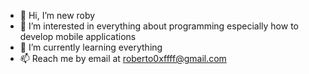- 👋 Hi, I’m new roby
- 👀 I’m interested in everything about programming especially how to develop mobile applications
- 🌱 I’m currently learning everything
- 📫 Reach me by email at roberto0xffff@gmail.com

<!---
robyisamonkey/robyisamonkey is a ✨ special ✨ repository because its `README.md` (this file) appears on your GitHub profile.
You can click the Preview link to take a look at your changes.
--->
